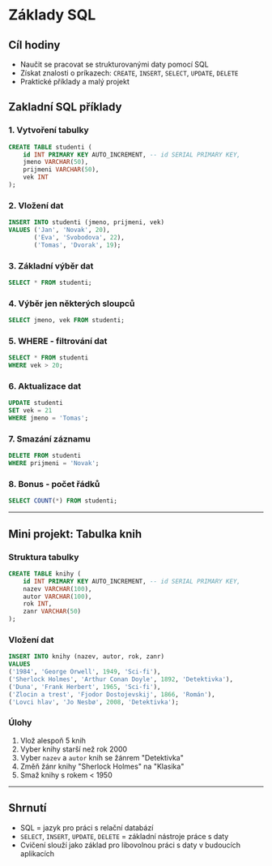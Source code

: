 # Základy SQL

## Cíl hodiny
- Naučit se pracovat se strukturovanými daty pomocí SQL
- Získat znalosti o príkazech: `CREATE`, `INSERT`, `SELECT`, `UPDATE`, `DELETE`
- Praktické příklady a malý projekt

## Zakladní SQL příklady

### 1. Vytvoření tabulky
```sql
CREATE TABLE studenti (
    id INT PRIMARY KEY AUTO_INCREMENT, -- id SERIAL PRIMARY KEY,
    jmeno VARCHAR(50),
    prijmeni VARCHAR(50),
    vek INT
);
```

### 2. Vložení dat
```sql
INSERT INTO studenti (jmeno, prijmeni, vek)
VALUES ('Jan', 'Novak', 20),
       ('Eva', 'Svobodova', 22),
       ('Tomas', 'Dvorak', 19);
```

### 3. Základní výběr dat
```sql
SELECT * FROM studenti;
```

### 4. Výběr jen některých sloupců
```sql
SELECT jmeno, vek FROM studenti;
```

### 5. WHERE - filtrování dat
```sql
SELECT * FROM studenti
WHERE vek > 20;
```

### 6. Aktualizace dat
```sql
UPDATE studenti
SET vek = 21
WHERE jmeno = 'Tomas';
```

### 7. Smazání záznamu
```sql
DELETE FROM studenti
WHERE prijmeni = 'Novak';
```

### 8. Bonus - počet řádků
```sql
SELECT COUNT(*) FROM studenti;
```

---

## Mini projekt: Tabulka knih

### Struktura tabulky
```sql
CREATE TABLE knihy (
    id INT PRIMARY KEY AUTO_INCREMENT, -- id SERIAL PRIMARY KEY,
    nazev VARCHAR(100),
    autor VARCHAR(100),
    rok INT,
    zanr VARCHAR(50)
);
```

### Vložení dat
```sql
INSERT INTO knihy (nazev, autor, rok, zanr)
VALUES
('1984', 'George Orwell', 1949, 'Sci-fi'),
('Sherlock Holmes', 'Arthur Conan Doyle', 1892, 'Detektivka'),
('Duna', 'Frank Herbert', 1965, 'Sci-fi'),
('Zlocin a trest', 'Fjodor Dostojevskij', 1866, 'Román'),
('Lovci hlav', 'Jo Nesbø', 2008, 'Detektivka');
```

### Úlohy
1. Vlož alespoň 5 knih
2. Vyber knihy starší než rok 2000
3. Vyber `nazev` a `autor` knih se žánrem "Detektivka"
4. Změň žánr knihy "Sherlock Holmes" na "Klasika"
5. Smaž knihy s rokem < 1950

---

## Shrnutí
- SQL = jazyk pro práci s relační databází
- `SELECT`, `INSERT`, `UPDATE`, `DELETE` = základní nástroje práce s daty
- Cvičení slouží jako základ pro libovolnou práci s daty v budoucích aplikacích
